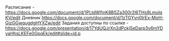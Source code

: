Расписание - https://docs.google.com/document/d/1PLtdWfjnK8BSZa300r2l6THs9LmolqKV/edit Дневник https://docs.google.com/document/d/1zTGYvn0IrEx-MoH-GizGGwqugdgHYXZw/edit 
Задания доступны по ссылке - https://docs.google.com/presentation/d/17YdUQJrXn2dPckjSeDarp3v6mYDyaHhsLKEFe0GpqEk/edit#slide=id.p
